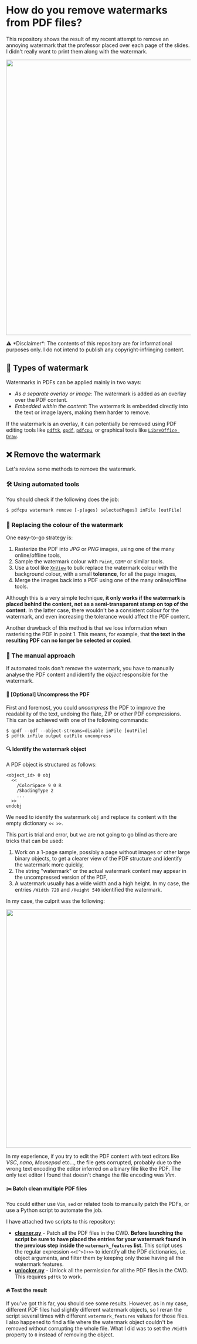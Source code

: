 # How do you remove watermarks from PDF files?
This repository shows the result of my recent attempt to remove an annoying watermark that the professor placed over each page of the slides. I didn't really want to print them along with the watermark.

<p align="center">
  <img src="https://github.com/user-attachments/assets/8936eccc-883b-428a-812f-a40c81600c13" width="750rem"/>
</p>
⚠️ *Disclaimer*: The contents of this repository are for informational purposes only. I do not intend to publish any copyright-infringing content.

## 🌊 Types of watermark
Watermarks in PDFs can be applied mainly in two ways:
- *As a separate overlay or image*: The watermark is added as an overlay over the PDF content.
- *Embedded within the content*: The watermark is embedded directly into the text or image layers, making them harder to remove.

If the watermark is an overlay, it can potentially be removed using PDF editing tools like [`pdftk`](https://www.pdflabs.com/tools/pdftk-the-pdf-toolkit/), [`qpdf`](https://github.com/qpdf/qpdf), [`pdfcpu`](https://pdfcpu.io/core/watermark.html), or graphical tools like [`LibreOffice Draw`](https://www.libreoffice.org/discover/draw/).

## ❌ Remove the watermark
Let's review some methods to remove the watermark.

### 🛠️ Using automated tools
You should check if the following does the job:
```[bash]
$ pdfcpu watermark remove [-p(ages) selectedPages] inFile [outFile]
```

### 🎨 Replacing the colour of the watermark 
One easy-to-go strategy is:
1. Rasterize the PDF into *JPG* or *PNG* images, using one of the many online/offline tools,
2. Sample the watermark colour with `Paint`, `GIMP` or similar tools.
3. Use a tool like [`XnView`](https://www.xnview.com/en/xnview/) to bulk replace the watermark colour with the background colour, with a small **tolerance**, for all the page images,
4. Merge the images back into a PDF using one of the many online/offline tools.

Although this is a very simple technique, **it only works if the watermark is placed behind the content, not as a semi-transparent stamp on top of the content**. In the latter case, there wouldn't be a consistent colour for the watermark, and even increasing the tolerance would affect the PDF content.

Another drawback of this method is that we lose information when rasterising the PDF in point 1. This means, for example, that **the text in the resulting PDF can no longer be selected or copied**.

### 🔧 The manual approach
If automated tools don't remove the watermark, you have to manually analyse the PDF content and identify the *object* responsible for the watermark.

#### 📂 [Optional] Uncompress the PDF
First and foremost, you could *uncompress* the PDF to improve the readability of the text, undoing the flate, ZIP or other PDF compressions. This can be achieved with one of the following commands:
```[bash]
$ qpdf --qdf --object-streams=disable inFile [outFile]
$ pdftk inFile output outFile uncompress
```
#### 🔍 Identify the watermark object
A PDF object is structured as follows:

```[pdf]
<object_id> 0 obj
  <<
    /ColorSpace 9 0 R
    /ShadingType 2
    ...
  >>
endobj
```

We need to identify the watermark `obj` and replace its content with the empty dictionary `<< >>`. 

This part is trial and error, but we are not going to go blind as there are tricks that can be used:
1. Work on a 1-page sample, possibly a page without images or other large binary objects, to get a clearer view of the PDF structure and identify the watermark more quickly,
2. The string "watermark" or the actual watermark content may appear in the uncompressed version of the PDF,
3. A watermark usually has a wide width and a high height. In my case, the entries `/Width 720` and `/Height 540` identified the watermark.

In my case, the culprit was the following:
<p align="center">
  <img src="https://github.com/user-attachments/assets/b46b46e4-cbe0-419b-8228-68b4b66405a2" width="650rem"/>
</p>

In my experience, if you try to edit the PDF content with text editors like *VSC*, *nano*, *Mousepad* etc..., the file gets corrupted, probably due to the wrong text encoding the editor inferred on a binary file like the PDF. The only text editor I found that doesn't change the file encoding was *Vim*.

#### ✂️ Batch clean multiple PDF files

You could either use `Vim`, `sed` or related tools to manually patch the PDFs, or use a Python script to automate the job.

I have attached two scripts to this repository:
- [**cleaner.py**](/cleaner.py) - Patch all the PDF files in the CWD. **Before launching the script be sure to have placed the entries for your watermark found in the previous step inside the `watermark_features` list**. This script uses the regular expression `<<[^>]+>>` to identify all the PDF dictionaries, i.e. object arguments, and filter them by keeping only those having all the watermark features.
- [**unlocker.py**](/unlocker.py) - Unlock all the permission for all the PDF files in the CWD. This requires `pdftk` to work.

#### 🔥 Test the result
If you've got this far, you should see some results. However, as in my case, different PDF files had slightly different watermark objects, so I reran the script several times with different `watermark_features` values for those files.
I also happened to find a file where the watermark object couldn't be removed without corrupting the whole file. What I did was to set the `/Width` property to `0` instead of removing the object.
